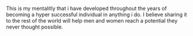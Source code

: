 This is my mentalitly that i have developed throughout the years of becoming a hyper successful individual in anything i do.
I believe sharing it to the rest of the world will help men and women reach a potential they never thought possible.
